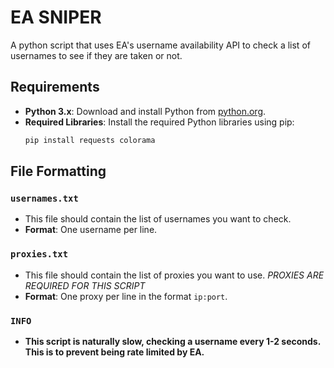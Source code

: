 # EA SNIPER

A python script that uses EA's username availability API to check a list of usernames to see if they are taken or not. 

## Requirements
- **Python 3.x**: Download and install Python from [python.org](https://www.python.org/).
- **Required Libraries**: Install the required Python libraries using pip:
  ```bash
  pip install requests colorama

 ## File Formatting

### `usernames.txt`
- This file should contain the list of usernames you want to check.
- **Format**: One username per line.

### `proxies.txt`
- This file should contain the list of proxies you want to use. *PROXIES ARE REQUIRED FOR THIS SCRIPT*
- **Format**: One proxy per line in the format `ip:port`.

### `INFO`
- **This script is naturally slow, checking a username every 1-2 seconds. This is to prevent being rate limited by EA.**
